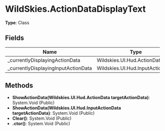 ﻿# WildSkies.ActionDataDisplayText

**Type**: Class

## Fields

| Name | Type | Access |
|------|------|--------|
| _currentlyDisplayingActionData | Wildskies.UI.Hud.ActionData | Private |
| _currentlyDisplayingInputActionData | Wildskies.UI.Hud.InputActionData | Private |

## Methods

- **ShowActionData(Wildskies.UI.Hud.ActionData targetActionData)**: System.Void (Public)
- **ShowActionData(Wildskies.UI.Hud.InputActionData targetActionData)**: System.Void (Public)
- **Clear()**: System.Void (Public)
- **.ctor()**: System.Void (Public)

